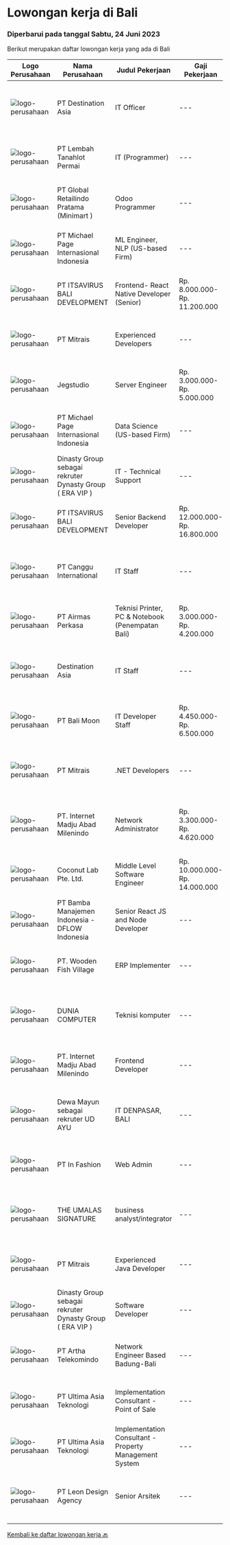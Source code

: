 
  # Lowongan kerja di Bali

  ### Diperbarui pada tanggal Sabtu, 24 Juni 2023

  Berikut merupakan daftar lowongan kerja yang ada di Bali

  |Logo Perusahaan | Nama Perusahaan | Judul Pekerjaan | Gaji Pekerjaan | Lokasi | Deskripsi | Tanggal diunggah | Pranala |
  | -------------- | --------------- | --------------- | --------- | --------- | -------------- | ------- | ----------- |
  |![logo-perusahaan](https://image-service-cdn.seek.com.au/31f76164872e6d0e19e624f70692a7b07169eed9/ee4dce1061f3f616224767ad58cb2fc751b8d2dc)|PT Destination Asia|IT Officer|---|Denpasar|Job purpose:Responsible for IT network, hardware and software support and ensure that it runs smoothly. 1. KEY RESPONSIBILITIES Plan and implement to...|Jumat, 23 Juni 2023|https://www.jobstreet.co.id/id/job/it-officer-4383368?token=0~9f5e8cf6-31ec-4ed4-a006-04c595c6139b&sectionRank=1&jobId=jobstreet-id-job-4383368|
|![logo-perusahaan](https://image-service-cdn.seek.com.au/f1ca3def49dee589b2b58a7ae9430d3487b859e2/ee4dce1061f3f616224767ad58cb2fc751b8d2dc)|PT Lembah Tanahlot Permai|IT (Programmer)|---|Bali|Menganalisa kebutuhan user                                                      Membuat program aplikasi komputer sesuai dengan spesifikasi yang telah...|Kamis, 22 Juni 2023|https://www.jobstreet.co.id/id/job/it-programmer-4382071?token=0~9f5e8cf6-31ec-4ed4-a006-04c595c6139b&sectionRank=2&jobId=jobstreet-id-job-4382071|
|![logo-perusahaan](https://image-service-cdn.seek.com.au/01a194c9904a1858098d60a6e94a7ba4a6af3eb6/ee4dce1061f3f616224767ad58cb2fc751b8d2dc)|PT Global Retailindo Pratama (Minimart )|Odoo Programmer|---|Denpasar|Pendidikan minimal sarjana srata 1 (S1) jurusan terkait Berusia maksimal 27 tahun Memiliki kemampuan modifikasi dan menguasai pos odoo Memiliki...|Jumat, 23 Juni 2023|https://www.jobstreet.co.id/id/job/odoo-programmer-4372259?token=0~9f5e8cf6-31ec-4ed4-a006-04c595c6139b&sectionRank=3&jobId=jobstreet-id-job-4372259|
|![logo-perusahaan](https://image-service-cdn.seek.com.au/6f9556b46c1b5cc7aedf100dfc0ed24c4de1fe86/ee4dce1061f3f616224767ad58cb2fc751b8d2dc)|PT Michael Page Internasional Indonesia|ML Engineer, NLP (US-based Firm)|---|Bali|We are seeking a talented and versatile individual to join our company as an ML Engineer. You will work closely with the Chief Technology Officer /...|Kamis, 22 Juni 2023|https://www.jobstreet.co.id/id/job/ml-engineer-nlp-us-based-firm-4382559?token=0~9f5e8cf6-31ec-4ed4-a006-04c595c6139b&sectionRank=4&jobId=jobstreet-id-job-4382559|
|![logo-perusahaan](https://image-service-cdn.seek.com.au/83f6c0a379be672bd3733ebae34ee48ae48afc54/ee4dce1061f3f616224767ad58cb2fc751b8d2dc)|PT ITSAVIRUS BALI DEVELOPMENT|Frontend- React Native Developer (Senior)|Rp. 8.000.000-Rp. 11.200.000|Badung|General DescriptionWe are looking for a skilled react.js developer to join our front-end development chapter. In this role, you will be responsible...|Jumat, 23 Juni 2023|https://www.jobstreet.co.id/id/job/frontend-react-native-developer-senior-4383470?token=0~9f5e8cf6-31ec-4ed4-a006-04c595c6139b&sectionRank=5&jobId=jobstreet-id-job-4383470|
|![logo-perusahaan](https://image-service-cdn.seek.com.au/969b0c47f133a1e0155056a5d964c63953dd6304/ee4dce1061f3f616224767ad58cb2fc751b8d2dc)|PT Mitrais|Experienced Developers|---|Bali|Build your Career with Mitrais ! We're looking for experienced Software Engineers from any background to be part of our team. What will you be doing? ...|Jumat, 23 Juni 2023|https://www.jobstreet.co.id/id/job/experienced-developers-4371868?token=0~9f5e8cf6-31ec-4ed4-a006-04c595c6139b&sectionRank=6&jobId=jobstreet-id-job-4371868|
|![logo-perusahaan](https://image-service-cdn.seek.com.au/cb42a7acf51def89e5abb9614f9d0b3aa454bb5f/ee4dce1061f3f616224767ad58cb2fc751b8d2dc)|Jegstudio|Server Engineer|Rp. 3.000.000-Rp. 5.000.000|Bali|We are looking for a talented Server Engineer to be based in Bali.Job Description:-	Manage, configure, and maintain the company's server...|Rabu, 21 Juni 2023|https://www.jobstreet.co.id/id/job/server-engineer-4380546?token=0~9f5e8cf6-31ec-4ed4-a006-04c595c6139b&sectionRank=7&jobId=jobstreet-id-job-4380546|
|![logo-perusahaan](https://image-service-cdn.seek.com.au/6f9556b46c1b5cc7aedf100dfc0ed24c4de1fe86/ee4dce1061f3f616224767ad58cb2fc751b8d2dc)|PT Michael Page Internasional Indonesia|Data Science (US-based Firm)|---|Bali|We are seeking a talented Mathematician / Quantitative Data Scientist to join our company. You will play a crucial role in data analysis, statistical...|Kamis, 22 Juni 2023|https://www.jobstreet.co.id/id/job/data-science-us-based-firm-4382562?token=0~9f5e8cf6-31ec-4ed4-a006-04c595c6139b&sectionRank=8&jobId=jobstreet-id-job-4382562|
|![logo-perusahaan](https://i.ibb.co/sqvTCh9/112815900-stock-vector-no-image-available-icon-flat-vector.webp)|Dinasty Group sebagai rekruter Dynasty Group ( ERA VIP )|IT - Technical Support|---|Badung|Dynasty Group Bali is #hiring for Building Administration! (Pre-Opening)BB Dynasty Group Bali is a VIP lifestyle venue in Bali that offers a new kind...|Kamis, 22 Juni 2023|https://www.jobstreet.co.id/id/job/it-technical-support-1036243573?token=0~9f5e8cf6-31ec-4ed4-a006-04c595c6139b&sectionRank=9&jobId=jobstreet-id-job-1036243573|
|![logo-perusahaan](https://image-service-cdn.seek.com.au/83f6c0a379be672bd3733ebae34ee48ae48afc54/ee4dce1061f3f616224767ad58cb2fc751b8d2dc)|PT ITSAVIRUS BALI DEVELOPMENT|Senior Backend Developer|Rp. 12.000.000-Rp. 16.800.000|Badung|General DescriptionWe are searching for an exceptional candidate with a minimum of 4 years of relevant experience to join us as a Senior Backend...|Kamis, 22 Juni 2023|https://www.jobstreet.co.id/id/job/senior-backend-developer-4381950?token=0~9f5e8cf6-31ec-4ed4-a006-04c595c6139b&sectionRank=10&jobId=jobstreet-id-job-4381950|
|![logo-perusahaan](https://image-service-cdn.seek.com.au/cd4ccafddefe8564005f93370445efeba091f19d/ee4dce1061f3f616224767ad58cb2fc751b8d2dc)|PT Canggu International|IT Staff|---|Bali|Kualifikasi Pekerjaan:1. Pendidikan Min. S1 Teknik Informatika2. Pengalaman minimal 1 tahun (Fresh Graduate dipersilahkan melamar)3. Menguasai sistem...|Rabu, 21 Juni 2023|https://www.jobstreet.co.id/id/job/it-staff-1036231770?token=0~9f5e8cf6-31ec-4ed4-a006-04c595c6139b&sectionRank=11&jobId=jobstreet-id-job-1036231770|
|![logo-perusahaan](https://image-service-cdn.seek.com.au/e058612ba3ea3c8a5db01b881de07c38d7462a24/ee4dce1061f3f616224767ad58cb2fc751b8d2dc)|PT Airmas Perkasa|Teknisi Printer, PC & Notebook (Penempatan Bali)|Rp. 3.000.000-Rp. 4.200.000|Bali|Deskripsi Pekerjaan: Check dan eskalasi part yang dibutuhkan unit printer/PC/NB/AIO Backup dan restore data PC/NB/AIO Replace part unit...|Selasa, 20 Juni 2023|https://www.jobstreet.co.id/id/job/teknisi-printer-pc-notebook-penempatan-bali-4378196?token=0~9f5e8cf6-31ec-4ed4-a006-04c595c6139b&sectionRank=12&jobId=jobstreet-id-job-4378196|
|![logo-perusahaan](https://i.ibb.co/sqvTCh9/112815900-stock-vector-no-image-available-icon-flat-vector.webp)|Destination Asia|IT Staff|---|Bali|Job purpose:Responsible for IT network, hardware and software support and ensure that it runs smoothly.1. KEY RESPONSIBILITIES Plan and implement to...|Selasa, 20 Juni 2023|https://www.jobstreet.co.id/id/job/it-staff-1036219495?token=0~9f5e8cf6-31ec-4ed4-a006-04c595c6139b&sectionRank=13&jobId=jobstreet-id-job-1036219495|
|![logo-perusahaan](https://image-service-cdn.seek.com.au/10fe13a31e20f10b49c778316dcfb06584d0af76/ee4dce1061f3f616224767ad58cb2fc751b8d2dc)|PT Bali Moon|IT Developer Staff|Rp. 4.450.000-Rp. 6.500.000|Gianyar|PERSYARATAN :1.     S1 Teknik Informatika, atau lulusan yang terkait2.     Minimal 1-2 tahun pengalaman sebagai Programmer...|Senin, 19 Juni 2023|https://www.jobstreet.co.id/id/job/it-developer-staff-4377699?token=0~9f5e8cf6-31ec-4ed4-a006-04c595c6139b&sectionRank=14&jobId=jobstreet-id-job-4377699|
|![logo-perusahaan](https://image-service-cdn.seek.com.au/7026eb1e60f7602835ce5daa9bc2edc6d0996c85/ee4dce1061f3f616224767ad58cb2fc751b8d2dc)|PT Mitrais|.NET Developers|---|Denpasar|Build your Career with Mitrais! We're looking for experienced .NET Software Engineers to be part of our team. What will you be doing?  Coding...|Jumat, 23 Juni 2023|https://www.jobstreet.co.id/id/job/.net-developers-4371871?token=0~9f5e8cf6-31ec-4ed4-a006-04c595c6139b&sectionRank=15&jobId=jobstreet-id-job-4371871|
|![logo-perusahaan](https://image-service-cdn.seek.com.au/717673142f6d230f2388ba3a1bcf28dd90c24a9f/ee4dce1061f3f616224767ad58cb2fc751b8d2dc)|PT. Internet Madju Abad Milenindo|Network Administrator|Rp. 3.300.000-Rp. 4.620.000|Bali|Keuntungan Fasilitas Makan Sehari 2x Seragam dan Laundry Tempat Tinggal Deskripsi Pekerjaan Mengidentifikasi dan memenuhi kebutuhan perusahaan seputar...|Senin, 19 Juni 2023|https://www.jobstreet.co.id/id/job/network-administrator-4376250?token=0~9f5e8cf6-31ec-4ed4-a006-04c595c6139b&sectionRank=16&jobId=jobstreet-id-job-4376250|
|![logo-perusahaan](https://i.ibb.co/sqvTCh9/112815900-stock-vector-no-image-available-icon-flat-vector.webp)|Coconut Lab Pte. Ltd.|Middle Level Software Engineer|Rp. 10.000.000-Rp. 14.000.000|Bali|We're on the lookout for a talented Fullstack/Frontend/Backend Software Developer to join our startup. This isn't just a regular coding job; you'll be...|Selasa, 20 Juni 2023|https://www.jobstreet.co.id/id/job/middle-level-software-engineer-10897301/origin/sg?token=0~9f5e8cf6-31ec-4ed4-a006-04c595c6139b&sectionRank=17&jobId=jobstreet-sg-job-10897301|
|![logo-perusahaan](https://image-service-cdn.seek.com.au/4b4f8674f5bf29255c6edceedad6da8c7ee3f47d/ee4dce1061f3f616224767ad58cb2fc751b8d2dc)|PT Bamba Manajemen Indonesia - DFLOW Indonesia|Senior React JS and Node Developer|---|Bali|Job Summary:We are seeking an experienced Senior React JS and Node Developer to join our startup. The ideal candidate will have a deep understanding...|Rabu, 21 Juni 2023|https://www.jobstreet.co.id/id/job/senior-react-js-and-node-developer-4379513?token=0~9f5e8cf6-31ec-4ed4-a006-04c595c6139b&sectionRank=18&jobId=jobstreet-id-job-4379513|
|![logo-perusahaan](https://image-service-cdn.seek.com.au/87a927f3b30cc0aba2f41f9534d701b8fcd78b9a/ee4dce1061f3f616224767ad58cb2fc751b8d2dc)|PT. Wooden Fish Village|ERP Implementer|---|Bali|ERP ImplementerSprawled across 44 hectares of prime beachfront land, NUANU is a new place in Bali that inspires an original way of living in harmony...|Selasa, 20 Juni 2023|https://www.jobstreet.co.id/id/job/erp-implementer-4379296?token=0~9f5e8cf6-31ec-4ed4-a006-04c595c6139b&sectionRank=19&jobId=jobstreet-id-job-4379296|
|![logo-perusahaan](https://i.ibb.co/sqvTCh9/112815900-stock-vector-no-image-available-icon-flat-vector.webp)|DUNIA COMPUTER|Teknisi komputer|---|Bali|KUALIFIKASI:DI UTAMAKAN,Mampu Bekerja Dalam Work Under Pressure &amp; Bekerja Dalam TargetJujur, Bertanggung Jawab, Tepat Waktu, Teliti, Proaktif,...|Selasa, 20 Juni 2023|https://www.jobstreet.co.id/id/job/teknisi-komputer-1036220122?token=0~9f5e8cf6-31ec-4ed4-a006-04c595c6139b&sectionRank=20&jobId=jobstreet-id-job-1036220122|
|![logo-perusahaan](https://image-service-cdn.seek.com.au/333c3eec13791aaf6942751977cd098be896d817/ee4dce1061f3f616224767ad58cb2fc751b8d2dc)|PT. Internet Madju Abad Milenindo|Frontend Developer|---|Badung|Job Descriptions Turning UI/UX designs into prototypes, creating excellent interactions from designs Writing reusable code and libraries to a standard...|Senin, 19 Juni 2023|https://www.jobstreet.co.id/id/job/frontend-developer-4376918?token=0~9f5e8cf6-31ec-4ed4-a006-04c595c6139b&sectionRank=21&jobId=jobstreet-id-job-4376918|
|![logo-perusahaan](https://i.ibb.co/sqvTCh9/112815900-stock-vector-no-image-available-icon-flat-vector.webp)|Dewa Mayun sebagai rekruter UD AYU|IT DENPASAR, BALI|---|Bali|Syarat yang dibutuhkan:- umur max 35- Pendidikan : D3/S1 jurusan informatika/ tehnik komputer- Pengalaman / tidak pengalaman- Diutamakan baru tamat/...|Minggu, 18 Juni 2023|https://www.jobstreet.co.id/id/job/it-denpasar-bali-1036195122?token=0~9f5e8cf6-31ec-4ed4-a006-04c595c6139b&sectionRank=22&jobId=jobstreet-id-job-1036195122|
|![logo-perusahaan](https://image-service-cdn.seek.com.au/6662688eb8e70cab2ec0823dec47ec0202f6969b/ee4dce1061f3f616224767ad58cb2fc751b8d2dc)|PT In Fashion|Web Admin|---|Badung|Roles and Responsibilities Prepare and update website content (products, banners, etc). Edit product image (cropping, creating banner, color...|Senin, 19 Juni 2023|https://www.jobstreet.co.id/id/job/web-admin-4377356?token=0~9f5e8cf6-31ec-4ed4-a006-04c595c6139b&sectionRank=23&jobId=jobstreet-id-job-4377356|
|![logo-perusahaan](https://i.ibb.co/sqvTCh9/112815900-stock-vector-no-image-available-icon-flat-vector.webp)|THE UMALAS SIGNATURE|business analyst/integrator|---|Badung|Able to learn a new service, analyze current business processes within the company and configure them for this service.The services we use are Qntrl,...|Selasa, 20 Juni 2023|https://www.jobstreet.co.id/id/job/business-analyst-integrator-1036219779?token=0~9f5e8cf6-31ec-4ed4-a006-04c595c6139b&sectionRank=24&jobId=jobstreet-id-job-1036219779|
|![logo-perusahaan](https://image-service-cdn.seek.com.au/969b0c47f133a1e0155056a5d964c63953dd6304/ee4dce1061f3f616224767ad58cb2fc751b8d2dc)|PT Mitrais|Experienced Java Developer|---|Bali|Build your Career with Mitrais! We have clients who are urgently looking for Experienced Java developers for an immediate start.What will you be...|Jumat, 23 Juni 2023|https://www.jobstreet.co.id/id/job/experienced-java-developer-4371869?token=0~9f5e8cf6-31ec-4ed4-a006-04c595c6139b&sectionRank=25&jobId=jobstreet-id-job-4371869|
|![logo-perusahaan](https://i.ibb.co/sqvTCh9/112815900-stock-vector-no-image-available-icon-flat-vector.webp)|Dinasty Group sebagai rekruter Dynasty Group ( ERA VIP )|Software Developer|---|Badung|BB Dynasty Group Bali is a VIP lifestyle venue in Bali that offers a new kind of world-class entertainment such as Restaurants, hotels, Pool Bar,...|Selasa, 20 Juni 2023|https://www.jobstreet.co.id/id/job/software-developer-1036220032?token=0~9f5e8cf6-31ec-4ed4-a006-04c595c6139b&sectionRank=26&jobId=jobstreet-id-job-1036220032|
|![logo-perusahaan](https://image-service-cdn.seek.com.au/42331ff7086e2d8b042bccb97231fbe61b8dc8c7/ee4dce1061f3f616224767ad58cb2fc751b8d2dc)|PT Artha Telekomindo|Network Engineer Based Badung-Bali|---|Badung|Kualifikasi: Umur maksimal 30 tahun Pendidikan minimal D3 Komputer / Teknik Informatika / sistem Informasi Menguasai dasar Komunikasi data LAN, WAN,...|Kamis, 15 Juni 2023|https://www.jobstreet.co.id/id/job/network-engineer-based-badung-bali-4359842?token=0~9f5e8cf6-31ec-4ed4-a006-04c595c6139b&sectionRank=27&jobId=jobstreet-id-job-4359842|
|![logo-perusahaan](https://image-service-cdn.seek.com.au/baab7545c813a2abf6f82afe4f094a21d5f4eeb1/ee4dce1061f3f616224767ad58cb2fc751b8d2dc)|PT Ultima Asia Teknologi|Implementation Consultant - Point of Sale|---|Badung|Are You Passionate About Technology, Hospitality Industry and Travelling? PT. ULTIMA ASIA TEKNOLOGI, a premier provider of Hospitality and F&amp;B...|Sabtu, 17 Juni 2023|https://www.jobstreet.co.id/id/job/implementation-consultant-point-of-sale-4364593?token=0~9f5e8cf6-31ec-4ed4-a006-04c595c6139b&sectionRank=28&jobId=jobstreet-id-job-4364593|
|![logo-perusahaan](https://image-service-cdn.seek.com.au/366c4c2c2d0221bb3801090c68a2f0ad8184dffa/ee4dce1061f3f616224767ad58cb2fc751b8d2dc)|PT Ultima Asia Teknologi|Implementation Consultant - Property Management System|---|Bali|Are You Passionate About Technology, Hospitality Industry and Travelling? PT. ULTIMA ASIA TEKNOLOGI, a premier provider of Hospitality and F&amp;B...|Sabtu, 17 Juni 2023|https://www.jobstreet.co.id/id/job/implementation-consultant-property-management-system-4364517?token=0~9f5e8cf6-31ec-4ed4-a006-04c595c6139b&sectionRank=29&jobId=jobstreet-id-job-4364517|
|![logo-perusahaan](https://image-service-cdn.seek.com.au/cd89f92c6eb469f9236150529263d5e7eb596103/ee4dce1061f3f616224767ad58cb2fc751b8d2dc)|PT Leon Design Agency|Senior Arsitek|---|Bali|Minimal pengalaman 5 tahunBali domisili only atau yang mau ditempatkan di BaliBisa bekerja  dalam tekanan deadlineUsia dibawah 40 tahunBisa berbahasa...|Senin, 19 Juni 2023|https://www.jobstreet.co.id/id/job/senior-arsitek-1036207666?token=0~9f5e8cf6-31ec-4ed4-a006-04c595c6139b&sectionRank=30&jobId=jobstreet-id-job-1036207666|


  [Kembali ke daftar lowongan kerja 🔙](../README.md#daftar-lowongan-kerja)
  